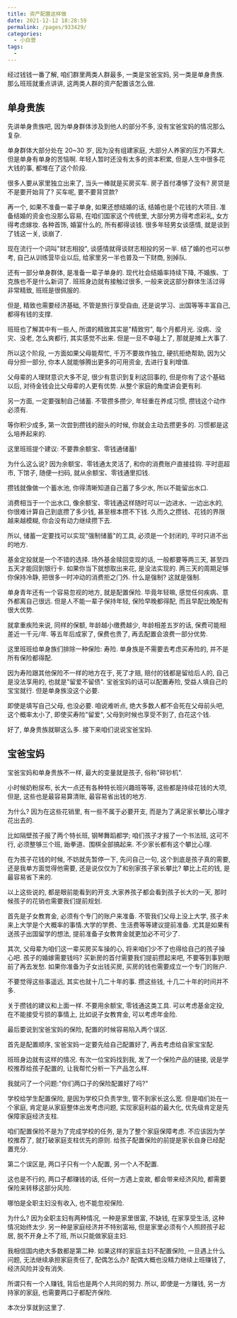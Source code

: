 ```yaml
---
title: 资产配置这样做
date: 2021-12-12 18:28:59
permalink: /pages/933429/
categories:
  - 小白营
tags:
  -
---
```


经过钱钱⼀番了解, 咱们群⾥两类⼈群最多, ⼀类是宝爸宝妈, 另⼀类是单身贵族. 那么班班就重点讲讲, 这两类⼈群的资产配置该怎么做.

## 单身贵族

先讲单身贵族吧, 因为单身群体涉及到他⼈的部分不多, 没有宝爸宝妈的情况那么复杂.

单身群体⼤部分处在 20~30 岁, 因为没有组建家庭, ⼤部分⼈养家的压⼒不算⼤. 但是单身有单身的苦恼啊. 年轻⼈暂时还没有太多的资本积累, 但是⼈⽣中很多花⼤钱的事, 都堆在了这个阶段.

很多⼈要从家⾥独⽴出来了, 当头⼀棒就是买房买⻋. 房⼦⾸付凑够了没有? 房贷是不是要开始背了? 买⻋呢, 要不要背贷款?

再⼀个, 如果不准备⼀辈⼦单身, 如果还想结婚的话, 结婚也是个花钱的⼤项⽬. 准备结婚的资⾦也没那么容易, 在咱们国家这个传统⾥, ⼤部分男⽅得考虑彩礼, ⼥⽅得考虑嫁妆. 各种⾸饰, 婚宴什么的, 所有都得谈钱. 很多年轻男⼥谈感情, 就是谈到了钱这⼀关, 谈崩了.

现在流⾏⼀个词叫"财志相投", 谈感情就得谈财志相投的另⼀半. 结了婚的也可以参考, ⾃⼰从训练营毕业以后, 给家⾥另⼀半也普及⼀下财商, 别掉队.

还有⼀部分单身群体, 是准备⼀辈⼦单身的. 现代社会结婚率持续下降, 不婚族、丁克族也不是什么新词了. 班班身边就有接触过很多, ⼀般来说这部分群体⽣活过得⾮常精致, 班班是很佩服的.

但是, 精致也需要经济基础, 不管是旅⾏享受⾃由, 还是说学习、出国等等丰富⾃⼰, 都得有钱的⽀撑.

班班也了解其中有⼀些⼈, 所谓的精致其实是"精致穷", 每个⽉都⽉光. 没病、没灾、没⽼, 怎么爽都⾏, 其实感觉不出来. 但是⼀旦不幸碰上了, 那就是摊上⼤事了.

所以这个阶段, ⼀⽅⾯如果⽗⺟能帮忙, 千万不要故作独⽴, 硬抗拒绝帮助, 因为⽗⺟分担⼀部分, 你本⼈就能够腾出更多的可⽤资⾦, 去进⾏复利增值.

⽗⺟辈的⼈理财意识⼤多不⾜, 很少有意识到复利这回事的, 但是你有了这个基础以后, 对待⾦钱会⽐⽗⺟辈的⼈更有优势. 从整个家庭的⻆度讲会更有利.

另⼀⽅⾯, ⼀定要强制⾃⼰储蓄. 不管攒多攒少, 年轻重在养成习惯, 攒钱这个动作必须有.

等你积少成多, 第⼀次尝到攒钱的甜头的时候, 你就会主动去攒更多的. 习惯都是这么培养起来的.

这⾥班班提个建议: 不要靠余额宝、零钱通储蓄!

为什么这么说? 因为余额宝、零钱通太灵活了, 和你的消费账户直接挂钩. 平时逛超市, 下馆⼦, 随便⼀扫码, 就从余额宝、零钱通⾥扣钱.

攒钱就像做⼀个蓄⽔池, 你得清晰知道⾃⼰蓄了多少⽔, 所以不能留出⽔⼝.

消费相当于⼀个出⽔⼝, 像余额宝、零钱通这样随时可以⼀边进⽔、⼀边出⽔的, 你很难计算⾃⼰到底攒了多少钱, 甚⾄根本攒不下钱. 久⽽久之攒钱、花钱的界限越来越模糊, 你会没有动⼒继续攒下去.

所以, 储蓄⼀定要找可以实现"强制储蓄"的⼯具, 必须是⼀个封闭的, 平时只进不出的地⽅.

基⾦定投就是⼀个不错的选择. 场外基⾦赎回变现的话, ⼀般都要等两三天, 甚⾄四五天才能回到银⾏卡. 如果你当下就想取出来花, 是没法实现的. 两三天的周期⾜够你保持冷静, 把很多⼀时冲动的消费拒之⻔外. 什么是强制? 这就是强制.

单身⻘年还有⼀个容易忽视的地⽅, 就是配置保险. 毕竟年轻嘛, 感觉任何疾病、意外都离⾃⼰很远. 但是⼈不能⼀辈⼦保持年轻, 保险早晚都得配, ⽽且早配⽐晚配有很⼤优势.

就拿重疾险来说, 同样的保额, 年龄越⼩缴费越少, 年龄相差五岁的话, 保费可能相差近⼀千元/年. 等五年后成家了, 保费也贵了, 再去配置会浪费⼀部分优势.

这⾥班班给单身族们排除⼀种保险: 寿险. 单身族是不需要去考虑买寿险的, 并不是所有保险都得配.

因为寿险跟其他保险不⼀样的地⽅在于, 死了才赔, 赔付的钱都是留给后⼈的, ⾃⼰是没法享⽤的, 也就是"留爱不留债". 宝爸宝妈的话可以配置寿险, 受益⼈填⾃⼰的宝宝就⾏. 但是单身族没这个必要.

即使是填写⾃⼰⽗⺟, 也没必要. 咱说难听点, 绝⼤多数⼈都不会死在⽗⺟前头吧, 这个概率太⼩了, 即使买寿险"留爱", ⽗⺟到时候也享受不到了, ⽩花这个钱.

好了, 单身贵族就聊这么多. 接下来咱们说说宝爸宝妈.

## 宝爸宝妈

宝爸宝妈和单身贵族不⼀样, 最⼤的变量就是孩⼦, 俗称"碎钞机".

⼩时候奶粉尿布, ⻓⼤⼀点还有各种特⻓班兴趣班等等, 这些都是持续花钱的⼤项, 但是, 这些也是最容易算清账, 最容易省出钱的地⽅.

为什么? 因为在这些花销⾥, 有⼀些不属于必要开⽀, ⽽是为了满⾜家⻓攀⽐⼼理才花出去的.

⽐如隔壁孩⼦报了两个特⻓班, 钢琴舞蹈都学; 咱们孩⼦才报了⼀个书法班, 这可不⾏, 必须整够三个班, 跆拳道、围棋全部搞起来. 不少家⻓都有这个攀⽐⼼理.

在为孩⼦花钱的时候, 不妨就先暂停⼀下, 先问⾃⼰⼀句, 这个到底是孩⼦真的需要, 还是我单⽅⾯觉得他需要, 还是说仅仅为了和别家孩⼦家⻓攀⽐? 攀⽐上花的钱, 是最容易省下来的.

以上这些说的, 都是眼前能看到的开⽀.⼤家养孩⼦都会看到孩⼦⻓⼤的⼀天, 那时候孩⼦的花销也需要我们提前规划.

⾸先是⼦⼥教育⾦, 必须有个专⻔的账户来准备. 不管我们⽗⺟上没上⼤学, 孩⼦未来上⼤学是个⼤概率的事情.⼤学的学费、⽣活费等等建议提前准备. 尤其是如果有送孩⼦出国留学的想法, 提前准备⼦⼥教育⾦就更加必不可少了.

其次, ⽗⺟辈为咱们这⼀辈买房买⻋操的⼼, 将来咱们少不了也得给⾃⼰的孩⼦操⼼吧. 孩⼦的婚嫁需要钱吗? 买新房的⾸付需要我们提前攒起来吧, 不要等到事到眼前了再去发愁. 如果你准备为⼦⼥出钱买房, 买房的钱也需要成⽴⼀个专⻔的账户.

不要觉得这些事遥远, 其实也就⼗⼏⼆⼗年的事. 攒这些钱, ⼗⼏⼆⼗年的时间并不多.

关于攒钱的建议和上⾯⼀样. 不要⽤余额宝, 零钱通这类⼯具. 可以考虑基⾦定投, 在不能接受亏损的事情上, ⽐如说⼦⼥教育⾦, 可以考虑年⾦险.

最后要说到宝爸宝妈的保险, 配置的时候容易陷⼊两个误区.

⾸先是配置顺序, 宝爸宝妈⼀定要先给⾃⼰配置好了, 再去考虑给⾃家宝宝配.

班班身边就有这样的情况. 有次⼀位宝妈找到我, 发了⼀个保险产品的链接, 说是学校推荐给孩⼦配置的, 让我帮忙分析⼀下产品怎么样.

我就问了⼀个问题:"你们两⼝⼦的保险配置好了吗?"

学校给学⽣配置保险, 是因为学校只负责学⽣, 管不到家⻓这么宽. 但是咱们处在⼀个家庭, 肯定是从家庭整体出发考虑问题, 实现家庭利益的最⼤化, 优先级肯定是先保障家庭经济⽀柱.

咱们配置保险不是为了完成学校的任务, 是为了整个家庭保障考虑. 不应该因为学校推荐了, 就打破家庭⽀柱优先的原则. 给孩⼦配置保险的前提是家⻓⾃身已经配置充分.

第⼆个误区是, 两⼝⼦只有⼀个⼈配置, 另⼀个⼈不配置.

这也是不⾏的, 两⼝⼦都赚钱的话, 任何⼀⽅遇上变故, 都会带来经济⻛险, 都需要保险来转移这部分⻛险.

哪怕是全职主妇没有收⼊, 也不能忽视保险.

为什么? 因为全职主妇有两种情况, ⼀种是家⾥很富, 不缺钱, 在家享受⽣活, 这种情况始终太少. 另⼀种是家庭经济并不特别富裕, 但是家⾥必须有个⼈照顾孩⼦起居, 脱不开身上不了班, 所以只能做家庭主妇.

我相信国内绝⼤多数都是第⼆种. 如果这样的家庭主妇不配置保险, ⼀旦遇上什么问题, ⽆法继续承担家庭责任了, 配偶怎么办? 配偶⼤概也没精⼒继续上班赚钱了, 经济⻛险并没有消失.

所谓只有⼀个⼈赚钱, 背后也是两个⼈共同的努⼒. 所以, 即使是⼀⽅赚钱, 另⼀⽅持家的家庭, 也需要两⼝⼦都配⻬保险.

本次分享就到这⾥了.
